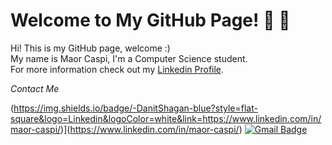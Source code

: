 # Welcome to My GitHub Page!  👋 👋

Hi! This is my GitHub page, welcome :)</br>
My name is Maor Caspi, I'm a Computer Science student.</br>
For more information check out my [Linkedin Profile](https://www.linkedin.com/in/maor-caspi/).


<p align="left">
  <i> Contact Me </i>
  
  (https://img.shields.io/badge/-DanitShagan-blue?style=flat-square&logo=Linkedin&logoColor=white&link=https://www.linkedin.com/in/maor-caspi/)](https://www.linkedin.com/in/maor-caspi/) 
   [![Gmail Badge](https://img.shields.io/badge/-danishagan@gmail.com-c14438?style=flat-square&logo=Gmail&logoColor=white&link=mailto:maorcaspi1996@gmail.com)](mailto:maorcaspi1996@gmail.com)
   
</p>


